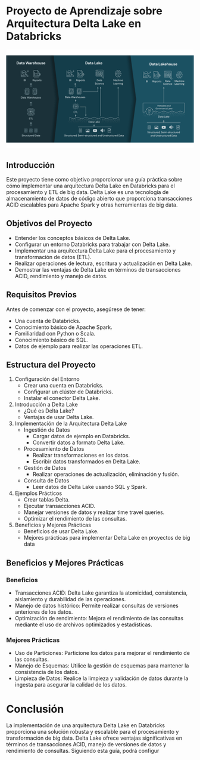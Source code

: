 # Proyecto de Aprendizaje sobre Arquitectura Delta Lake en Databricks
![imagen](data/data-lakehouse-new.png)
## Introducción
Este proyecto tiene como objetivo proporcionar una guía práctica sobre cómo implementar una arquitectura Delta Lake en Databricks para el procesamiento y ETL de big data. Delta Lake es una tecnología de almacenamiento de datos de código abierto que proporciona transacciones ACID escalables para Apache Spark y otras herramientas de big data.

## Objetivos del Proyecto
- Entender los conceptos básicos de Delta Lake.
- Configurar un entorno Databricks para trabajar con Delta Lake.
- Implementar una arquitectura Delta Lake para el procesamiento y transformación de datos (ETL).
- Realizar operaciones de lectura, escritura y actualización en Delta Lake.
- Demostrar las ventajas de Delta Lake en términos de transacciones ACID, rendimiento y manejo de datos.

## Requisitos Previos
Antes de comenzar con el proyecto, asegúrese de tener:

- Una cuenta de Databricks.
- Conocimiento básico de Apache Spark.
- Familiaridad con Python o Scala.
- Conocimiento básico de SQL.
- Datos de ejemplo para realizar las operaciones ETL.

## Estructura del Proyecto
1. Configuración del Entorno
   - Crear una cuenta en Databricks.
   - Configurar un clúster de Databricks.
   - Instalar el conector Delta Lake.
2. Introducción a Delta Lake
   - ¿Qué es Delta Lake?
   - Ventajas de usar Delta Lake.
3. Implementación de la Arquitectura Delta Lake
    - Ingestión de Datos
        - Cargar datos de ejemplo en Databricks.
        - Convertir datos a formato Delta Lake.
    - Procesamiento de Datos
        - Realizar transformaciones en los datos.
        - Escribir datos transformados en Delta Lake.
    - Gestión de Datos
        - Realizar operaciones de actualización, eliminación y fusión.
    - Consulta de Datos
        - Leer datos de Delta Lake usando SQL y Spark.
4. Ejemplos Prácticos
    - Crear tablas Delta.
    - Ejecutar transacciones ACID.
    - Manejar versiones de datos y realizar time travel queries.
    - Optimizar el rendimiento de las consultas.
5. Beneficios y Mejores Prácticas
    - Beneficios de usar Delta Lake.
    - Mejores prácticas para implementar Delta Lake en proyectos de big data

## Beneficios y Mejores Prácticas

### Beneficios
- Transacciones ACID: Delta Lake garantiza la atomicidad, consistencia, aislamiento y durabilidad de las operaciones.
- Manejo de datos histórico: Permite realizar consultas de versiones anteriores de los datos.
- Optimización de rendimiento: Mejora el rendimiento de las consultas mediante el uso de archivos optimizados y estadísticas.

### Mejores Prácticas
- Uso de Particiones: Particione los datos para mejorar el rendimiento de las consultas.
- Manejo de Esquemas: Utilice la gestión de esquemas para mantener la consistencia de los datos.
- Limpieza de Datos: Realice la limpieza y validación de datos durante la ingesta para asegurar la calidad de los datos.

# Conclusión
La implementación de una arquitectura Delta Lake en Databricks proporciona una solución robusta y escalable para el procesamiento y transformación de big data. Delta Lake ofrece ventajas significativas en términos de transacciones ACID, manejo de versiones de datos y rendimiento de consultas. Siguiendo esta guía, podrá configur
